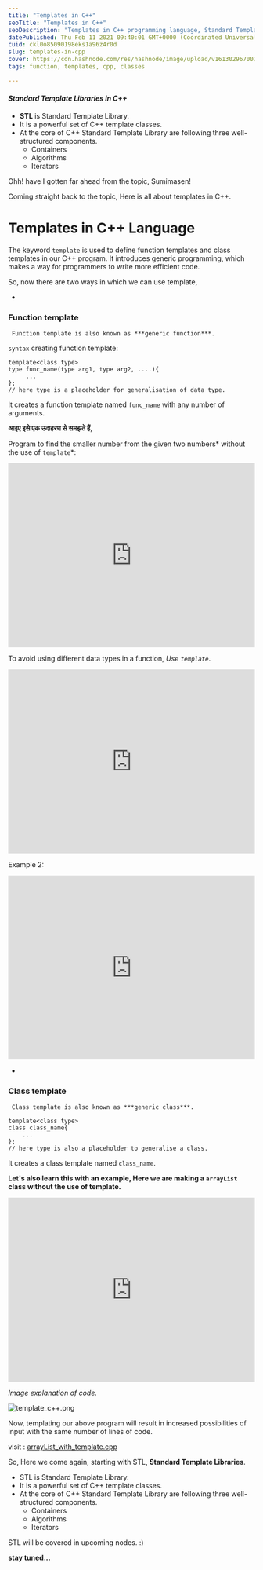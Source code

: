 ```yaml
---
title: "Templates in C++"
seoTitle: "Templates in C++"
seoDescription: "Templates in C++ programming language, Standard Template Libraries, STL"
datePublished: Thu Feb 11 2021 09:40:01 GMT+0000 (Coordinated Universal Time)
cuid: ckl0o85090198eks1a96z4r0d
slug: templates-in-cpp
cover: https://cdn.hashnode.com/res/hashnode/image/upload/v1613029670012/Pq1Jd42wn.png
tags: function, templates, cpp, classes

---
```


#### _Standard Template Libraries in C++_
- **STL** is Standard Template Library.
- It is a powerful set of C++ template classes.
- At the core of C++ Standard Template Library are following three well-structured components.
    - Containers                            
    - Algorithms                    
    - Iterators

Ohh! have I gotten far ahead from the topic, Sumimasen! 

Coming straight back to the topic, Here is all about templates in C++.

# Templates in C++ Language

The keyword `template` is used to define function templates and class templates in our C++ program.
It introduces generic programming, which makes a way for programmers to write more efficient code.

So, now there are two ways in which we can use template, 


- 
 ### Function template

     Function template is also known as ***generic function***.

`syntax` creating function template:
```
template<class type> 
type func_name(type arg1, type arg2, ....){
     ...
};
// here type is a placeholder for generalisation of data type.
```
It creates a function template named `func_name` with any number of arguments.

**आइए इसे एक उदाहरण से समझते हैं**,

Program to find the smaller number from the given two numbers* without the use of `template`*:

<iframe style='max-width:100%; border: none' height=375 width=700 src=https://www.interviewbit.com/embed/snippet/10685dff5c946ecb3bd2 title='Interviewbit Ide snippet/10685dff5c946ecb3bd2' loading="lazy" allow="clipboard-write" allowfullscreen></iframe>

To avoid using different data types in a function,  *Use `template`*.

<iframe style='max-width:100%; border: none' height=375 width=700 src=https://www.interviewbit.com/embed/snippet/ea0a5310b0e3e716bbef title='Interviewbit Ide snippet/ea0a5310b0e3e716bbef' loading="lazy" allow="clipboard-write" allowfullscreen></iframe>

Example 2:
<iframe style='max-width:100%; border: none' height=375 width=700 src=https://www.interviewbit.com/embed/snippet/6163291c4583dae633a8 title='Interviewbit Ide snippet/6163291c4583dae633a8' loading="lazy" allow="clipboard-write" allowfullscreen></iframe>

- 
 ### Class template
     Class template is also known as ***generic class***.

```
template<class type> 
class class_name{
    ...
};
// here type is also a placeholder to generalise a class.
```
It creates a class template named `class_name`.

**Let's also learn this with an example, 
Here we are making a `arrayList` class without the use of template.**

<iframe style='max-width:100%; border: none' height=375 width=700 src=https://www.interviewbit.com/embed/snippet/aba4b4b789bfb3660f50 title='Interviewbit Ide snippet/aba4b4b789bfb3660f50' loading="lazy" allow="clipboard-write" allowfullscreen></iframe>

*Image explanation of code.*

![template_c++.png](https://cdn.hashnode.com/res/hashnode/image/upload/v1613036200174/AEfvN3Sbj.png)

Now, templating our above program will result in increased possibilities of input with the same number of lines of code.

visit : [arrayList_with_template.cpp](https://github.com/abhishekchandra2522k/CPPrograms/blob/master/Standard%20Template%20Library%20/arrayList_with_template.cpp)

So, Here we come again, starting with STL, **Standard Template Libraries**.
- STL is Standard Template Library.
- It is a powerful set of C++ template classes.
- At the core of C++ Standard Template Library are following three well-structured components.
    - Containers                            
    - Algorithms                    
    - Iterators

STL will be covered in upcoming nodes. :)

**stay tuned...**